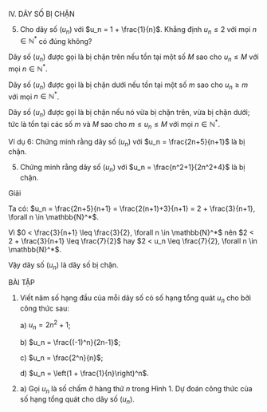 IV. DÃY SỐ BỊ CHẶN

5. Cho dãy số $(u_n)$ với $u_n = 1 + \frac{1}{n}$. Khẳng định $u_n \leq 2$ với mọi $n \in \mathbb{N}^*$ có đúng không?

Dãy số $(u_n)$ được gọi là bị chặn trên nếu tồn tại một số $M$ sao cho $u_n \leq M$ với mọi $n \in \mathbb{N}^*$.

Dãy số $(u_n)$ được gọi là bị chặn dưới nếu tồn tại một số $m$ sao cho $u_n \geq m$ với mọi $n \in \mathbb{N}^*$.

Dãy số $(u_n)$ được gọi là bị chặn nếu nó vừa bị chặn trên, vừa bị chặn dưới; tức là tồn tại các số $m$ và $M$ sao cho $m \leq u_n \leq M$ với mọi $n \in \mathbb{N}^*$.

Ví dụ 6: Chứng minh rằng dãy số $(u_n)$ với $u_n = \frac{2n+5}{n+1}$ là bị chặn.

5. Chứng minh rằng dãy số $(u_n)$ với $u_n = \frac{n^2+1}{2n^2+4}$ là bị chặn.

Giải

Ta có: $u_n = \frac{2n+5}{n+1} = \frac{2(n+1)+3}{n+1} = 2 + \frac{3}{n+1}, \forall n \in \mathbb{N}^*$.

Vì $0 < \frac{3}{n+1} \leq \frac{3}{2}, \forall n \in \mathbb{N}^*$ nên $2 < 2 + \frac{3}{n+1} \leq \frac{7}{2}$ hay $2 < u_n \leq \frac{7}{2}, \forall n \in \mathbb{N}^*$.

Vậy dãy số $(u_n)$ là dãy số bị chặn.

BÀI TẬP

1. Viết năm số hạng đầu của mỗi dãy số có số hạng tổng quát $u_n$ cho bởi công thức sau:

   a) $u_n = 2n^2 + 1$;

   b) $u_n = \frac{(-1)^n}{2n-1}$;

   c) $u_n = \frac{2^n}{n}$;

   d) $u_n = \left(1 + \frac{1}{n}\right)^n$.

2. a) Gọi $u_n$ là số chấm ở hàng thứ $n$ trong Hình 1. Dự đoán công thức của số hạng tổng quát cho dãy số $(u_n)$.